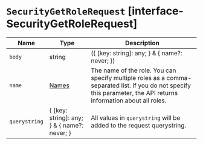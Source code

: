 # `SecurityGetRoleRequest` [interface-SecurityGetRoleRequest]

| Name | Type | Description |
| - | - | - |
| `body` | string | ({ [key: string]: any; } & { name?: never; }) | All values in `body` will be added to the request body. |
| `name` | [Names](./Names.md) | The name of the role. You can specify multiple roles as a comma-separated list. If you do not specify this parameter, the API returns information about all roles. |
| `querystring` | { [key: string]: any; } & { name?: never; } | All values in `querystring` will be added to the request querystring. |
